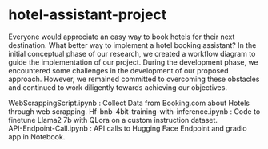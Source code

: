 # hotel-assistant-project

Everyone would appreciate an easy way to book hotels for their next destination. What better way to implement a hotel booking assistant? In the initial conceptual phase of our research, we created a workflow diagram to guide the implementation of our project. During the development phase, we encountered some challenges in the development of our proposed approach. However, we remained committed to overcoming these obstacles and continued to work diligently towards achieving our objectives.

WebScrappingScript.ipynb : Collect Data from Booking.com about Hotels through web scrapping.
Hf-bnb-4bit-training-with-inference.ipynb : Code to finetune Llama2 7b with QLora on a custom instruction dataset.  
API-Endpoint-Call.ipynb : API calls to Hugging Face Endpoint and gradio app in Notebook.
